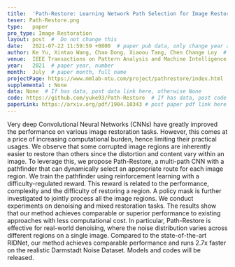 ```yaml
---
title:  'Path-Restore: Learning Network Path Selection for Image Restoration'  #  Paper title, covered by ''
teser: Path-Restore.png
type:   paper
pro_type: Image Restoration
layout: post  #  Do not change this
date:   2021-07-22 11:59:59 +0800  # paper pub data, only change year and month according to this format
author: Ke Yu, Xintao Wang, Chao Dong, Xiaoou Tang, Chen Change Loy  # authors information
venue:  IEEE Transactions on Pattern Analysis and Machine Intelligence (TPAMI), 2021 #Where it be, ICCV and CVPR remove IEEE Conference on,
year:   2021  # paper year, number
month:  July  # paper month, full name
projectPage: https://www.mmlab-ntu.com/project/pathrestore/index.html  # If has project page, link here, otherwise None
supplemental : None
data: None  # If has data, post data link here, otherwise None
code: https://github.com/yuke93/Path-Restore  # If has data, post code link here, otherwise None
paperLink: https://arxiv.org/pdf/1904.10343 # post paper pdf link here
---
```


Very deep Convolutional Neural Networks (CNNs) have greatly improved the performance on various image restoration tasks. However, this comes at a price of increasing computational burden, hence limiting their practical usages. We observe that some corrupted image regions are inherently easier to restore than others since the distortion and content vary within an image. To leverage this, we propose Path-Restore, a multi-path CNN with a pathfinder that can dynamically select an appropriate route for each image region. We train the pathfinder using reinforcement learning with a difficulty-regulated reward. This reward is related to the performance, complexity and the difficulty of restoring a region. A policy mask is further investigated to jointly process all the image regions. We conduct experiments on denoising and mixed restoration tasks. The results show that our method achieves comparable or superior performance to existing approaches with less computational cost. In particular, Path-Restore is effective for real-world denoising, where the noise distribution varies across different regions on a single image. Compared to the state-of-the-art RIDNet, our method achieves comparable performance and runs 2.7x faster on the realistic Darmstadt Noise Dataset. Models and codes will be released.



